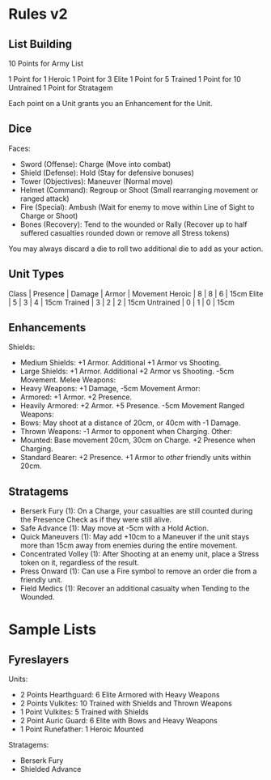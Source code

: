# Rules v2

## List Building

10 Points for Army List

1 Point for 1 Heroic
1 Point for 3 Elite
1 Point for 5 Trained
1 Point for 10 Untrained
1 Point for Stratagem

Each point on a Unit grants you an Enhancement for the Unit.

## Dice

Faces:
- Sword (Offense): Charge (Move into combat)
- Shield (Defense): Hold (Stay for defensive bonuses)
- Tower (Objectives): Maneuver (Normal move)
- Helmet (Command): Regroup or Shoot (Small rearranging movement or ranged attack)
- Fire (Special): Ambush (Wait for enemy to move within Line of Sight to Charge or Shoot)
- Bones (Recovery): Tend to the wounded or Rally (Recover up to half suffered casualties rounded down or remove all Stress tokens)

You may always discard a die to roll two additional die to add as your action.

## Unit Types

Class     | Presence | Damage | Armor | Movement
Heroic    | 8        | 8      | 6     | 15cm
Elite     | 5        | 3      | 4     | 15cm
Trained   | 3        | 2      | 2     | 15cm
Untrained | 0        | 1      | 0     | 15cm

## Enhancements

Shields:
- Medium Shields: +1 Armor. Additional +1 Armor vs Shooting.
- Large Shields: +1 Armor. Additional +2 Armor vs Shooting. -5cm Movement.
Melee Weapons:
- Heavy Weapons: +1 Damage, -5cm Movement
Armor:
- Armored: +1 Armor. +2 Presence.
- Heavily Armored: +2 Armor. +5 Presence. -5cm Movement
Ranged Weapons:
- Bows: May shoot at a distance of 20cm, or 40cm with -1 Damage.
- Thrown Weapons: -1 Armor to opponent when Charging.
Other:
- Mounted: Base movement 20cm, 30cm on Charge. +2 Presence when Charging.
- Standard Bearer: +2 Presence. +1 Armor to *other* friendly units within 20cm.

## Stratagems

- Berserk Fury (1): On a Charge, your casualties are still counted during the Presence Check as if they were still alive.
- Safe Advance (1): May move at -5cm with a Hold Action.
- Quick Maneuvers (1): May add +10cm to a Maneuver if the unit stays more than 15cm away from enemies during the entire movement.
- Concentrated Volley (1): After Shooting at an enemy unit, place a Stress token on it, regardless of the result.
- Press Onward (1): Can use a Fire symbol to remove an order die from a friendly unit.
- Field Medics (1): Recover an additional casualty when Tending to the Wounded.

# Sample Lists

## Fyreslayers

Units:
- 2 Points Hearthguard: 6 Elite Armored with Heavy Weapons
- 2 Points Vulkites: 10 Trained with Shields and Thrown Weapons
- 1 Point Vulkites: 5 Trained with Shields
- 2 Point Auric Guard: 6 Elite with Bows and Heavy Weapons
- 1 Point Runefather: 1 Heroic Mounted

Stratagems:
- Berserk Fury
- Shielded Advance
